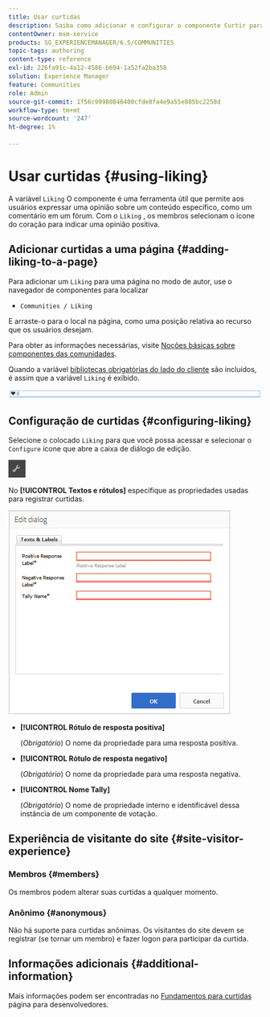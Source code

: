 ```yaml
---
title: Usar curtidas
description: Saiba como adicionar e configurar o componente Curtir para que os usuários possam expressar uma opinião sobre um conteúdo específico, como um comentário.
contentOwner: msm-service
products: SG_EXPERIENCEMANAGER/6.5/COMMUNITIES
topic-tags: authoring
content-type: reference
exl-id: 226fa91c-4a12-4586-b694-1a52fa2ba358
solution: Experience Manager
feature: Communities
role: Admin
source-git-commit: 1f56c99980846400cfde8fa4e9a55e885bc2258d
workflow-type: tm+mt
source-wordcount: '247'
ht-degree: 1%

---
```


# Usar curtidas {#using-liking}

A variável `Liking` O componente é uma ferramenta útil que permite aos usuários expressar uma opinião sobre um conteúdo específico, como um comentário em um fórum. Com o `Liking` , os membros selecionam o ícone do coração para indicar uma opinião positiva.

## Adicionar curtidas a uma página {#adding-liking-to-a-page}

Para adicionar um `Liking` para uma página no modo de autor, use o navegador de componentes para localizar

* `Communities / Liking`

E arraste-o para o local na página, como uma posição relativa ao recurso que os usuários desejam.

Para obter as informações necessárias, visite [Noções básicas sobre componentes das comunidades](basics.md).

Quando a variável [bibliotecas obrigatórias do lado do cliente](essentials-liking.md#essentials-for-client-side) são incluídos, é assim que a variável `Liking` é exibido.

![componente de vinculação](assets/liking-component.png)

## Configuração de curtidas {#configuring-liking}

Selecione o colocado `Liking` para que você possa acessar e selecionar o `Configure` ícone que abre a caixa de diálogo de edição.

![configure-new](assets/configure-new.png)

No **[!UICONTROL Textos e rótulos]** especifique as propriedades usadas para registrar curtidas.

![configuração-liking](assets/configure-liking.png)

* **[!UICONTROL Rótulo de resposta positiva]**

  (*Obrigatório*) O nome da propriedade para uma resposta positiva.

* **[!UICONTROL Rótulo de resposta negativo]**

  (*Obrigatório*) O nome da propriedade para uma resposta negativa.

* **[!UICONTROL Nome Tally]**

  (*Obrigatório*) O nome de propriedade interno e identificável dessa instância de um componente de votação.

## Experiência de visitante do site {#site-visitor-experience}

### Membros {#members}

Os membros podem alterar suas curtidas a qualquer momento.

### Anônimo {#anonymous}

Não há suporte para curtidas anônimas. Os visitantes do site devem se registrar (se tornar um membro) e fazer logon para participar da curtida.

## Informações adicionais {#additional-information}

Mais informações podem ser encontradas no [Fundamentos para curtidas](essentials-liking.md) página para desenvolvedores.
